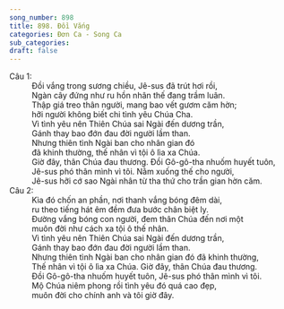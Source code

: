 ```yaml
---
song_number: 898
title: 898. Đồi Vắng
categories: Đơn Ca - Song Ca
sub_categories: 
draft: false
---
```

<dl><dt>Câu 1:</dt><dd data-verse="1">Đồi vắng trong sương chiều, Jê-sus đã trút hơi rồi, <br/>Ngàn cây đứng như ru hồn nhân thế đang trầm luân. <br/>Thập giá treo thân người, mang bao vết gươm căm hờn; <br/>hỡi người không biết chi tình yêu Chúa Cha. <br/> Vì tình yêu nên Thiên Chúa sai Ngài đến dương trần, <br/>Gánh thay bao đớn đau đời người lầm than. <br/>Nhưng thiên tình Ngài ban cho nhân gian đó <br/>đã khinh thường, thế nhân vì tội ô lìa xa Chúa. <br/>Giờ đây, thân Chúa đau thương. Đồi Gô-gô-tha nhuốm huyết tuôn, <br/>Jê-sus phó thân mình vì tôi. Nằm xuống thế cho người, <br/>Jê-sus hỡi cớ sao Ngài nhân từ tha thứ cho trần gian hờn căm. </dd><dt>Câu 2:</dt><dd data-verse="2">Kìa đó chốn an phần, nơi thanh vắng bóng đêm dài, <br/>ru theo tiếng hát êm đềm đưa bước chân biệt ly. <br/>Đường vắng bóng con người, đem thân Chúa đến nơi một <br/>muôn đời như cách xa tội ô thế nhân. <br/>Vì tình yêu nên Thiên Chúa sai Ngài đến dương trần, <br/>Gánh thay bao đớn đau đời người lầm than. <br/>Nhưng thiên tình Ngài ban cho nhân gian đó đã khinh thường, <br/>Thế nhân vì tội ô lìa xa Chúa. Giờ đây, thân Chúa đau thương. <br/>Đồi Gô-gô-tha nhuốm huyết tuôn, Jê-sus phó thân mình vì tôi. <br/>Mộ Chúa niêm phong rồi tình yêu đó quá cao đẹp, <br/>muôn đời cho chính anh và tôi giờ đây. </dd></dl>